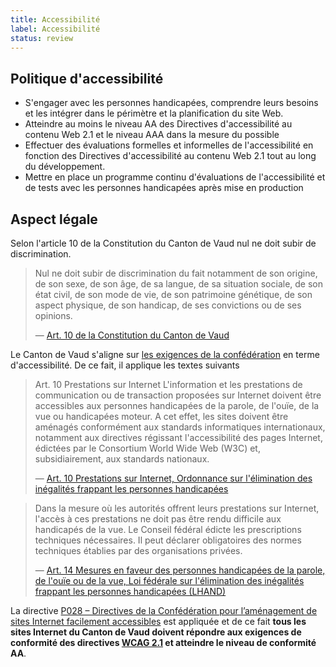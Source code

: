 ```yaml
---
title: Accessibilité
label: Accessibilité
status: review
---
```


## Politique d'accessibilité

- S'engager avec les personnes handicapées, comprendre leurs besoins et les
  intégrer dans le périmètre et la planification du site Web.
- Atteindre au moins le niveau AA des Directives d'accessibilité au contenu Web
  2.1 et le niveau AAA dans la mesure du possible
- Effectuer des évaluations formelles et informelles de l'accessibilité en
  fonction des Directives d'accessibilité au contenu Web 2.1 tout au long du
  développement.
- Mettre en place un programme continu d'évaluations de l'accessibilité et de
  tests avec les personnes handicapées après mise en production

## Aspect légale

Selon l'article 10 de la Constitution du Canton de Vaud nul ne doit subir de discrimination.

> Nul ne doit subir de discrimination du fait notamment de son origine, de son 
sexe, de son âge, de sa langue, de sa situation sociale, de son état civil, de 
son mode de vie, de son patrimoine génétique, de son aspect physique, de son 
handicap, de ses convictions ou de ses opinions.
>
> — [Art. 10 de la Constitution du Canton de Vaud](https://www.admin.ch/opc/fr/classified-compilation/20030172/index.html#a10)

Le Canton de Vaud s'aligne sur 
[les exigences de la confédération](https://www.edi.admin.ch/edi/fr/home/fachstellen/bfeh/themes-de-l-egalite/communication/rechtliche-grundlagen.html) 
en terme d'accessibilité. De ce fait, il applique les textes suivants

> Art. 10 Prestations sur Internet
L'information et les prestations de communication ou de transaction proposées 
sur Internet doivent être accessibles aux personnes handicapées de la parole, de 
l'ouïe, de la vue ou handicapées moteur. A cet effet, les sites doivent être 
aménagés conformément aux standards informatiques internationaux, notamment aux 
directives régissant l'accessibilité des pages Internet, édictées par le 
Consortium World Wide Web (W3C) et, subsidiairement, aux standards nationaux.
>
>— [Art. 10 Prestations sur Internet, Ordonnance sur l'élimination des inégalités frappant les personnes handicapées](https://www.admin.ch/opc/fr/classified-compilation/20031813/index.html#a10)

> Dans la mesure où les autorités offrent leurs prestations sur Internet, 
l'accès à ces prestations ne doit pas être rendu difficile aux handicapés de la 
vue. Le Conseil fédéral édicte les prescriptions techniques nécessaires. Il 
peut déclarer obligatoires des normes techniques établies par des organisations 
privées.
>
>— [Art. 14 Mesures en faveur des personnes handicapées de la parole, de l'ouïe ou de la vue, Loi fédérale sur l'élimination des inégalités frappant les personnes handicapées (LHAND)](https://www.admin.ch/opc/fr/classified-compilation/20002658/index.html#a14)

La directive [P028 – Directives de la Confédération pour l’aménagement de sites Internet facilement accessibles](https://www.isb.admin.ch/isb/fr/home/ikt-vorgaben/prozesse-methoden/p028-richtlinien_bund_gestaltung_barrierefreie_internetangebote.html) 
est appliquée et de ce fait **tous les sites Internet du Canton de Vaud doivent 
répondre aux exigences de conformité des directives 
[WCAG 2.1](https://www.w3.org/TR/WCAG21/) et atteindre le niveau de conformité 
AA**.
